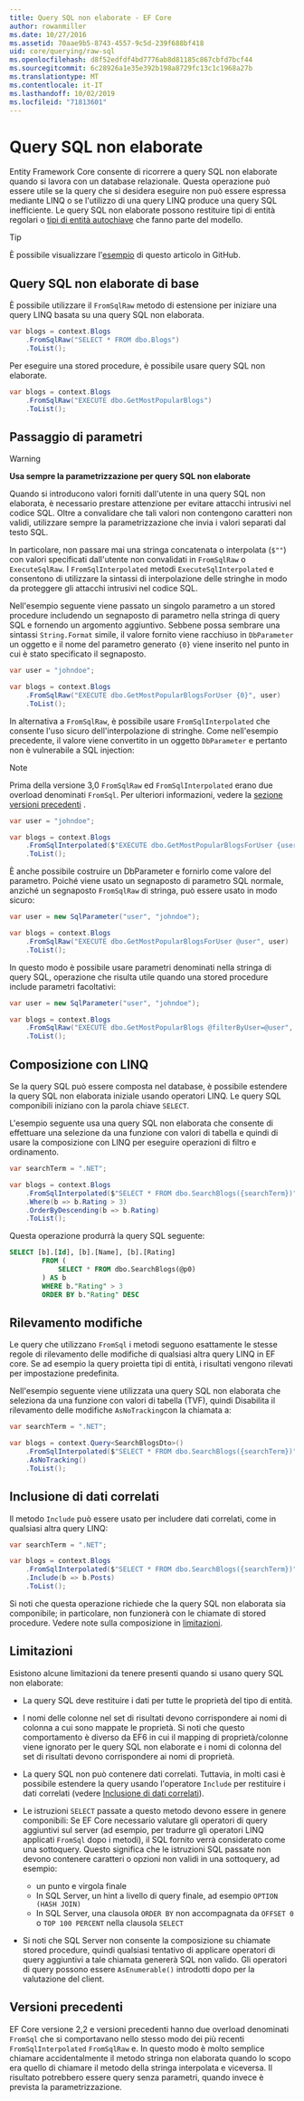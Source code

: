 ```yaml
---
title: Query SQL non elaborate - EF Core
author: rowanmiller
ms.date: 10/27/2016
ms.assetid: 70aae9b5-8743-4557-9c5d-239f688bf418
uid: core/querying/raw-sql
ms.openlocfilehash: d8f52edfdf4bd7776ab8d81185c867cbfd7bcf44
ms.sourcegitcommit: 6c28926a1e35e392b198a8729fc13c1c1968a27b
ms.translationtype: MT
ms.contentlocale: it-IT
ms.lasthandoff: 10/02/2019
ms.locfileid: "71813601"
---
```

# <a name="raw-sql-queries"></a>Query SQL non elaborate

Entity Framework Core consente di ricorrere a query SQL non elaborate quando si lavora con un database relazionale. Questa operazione può essere utile se la query che si desidera eseguire non può essere espressa mediante LINQ o se l'utilizzo di una query LINQ produce una query SQL inefficiente. Le query SQL non elaborate possono restituire tipi di entità regolari o [tipi di entità autochiave](xref:core/modeling/keyless-entity-types) che fanno parte del modello.

> [!TIP]  
> È possibile visualizzare l'[esempio](https://github.com/aspnet/EntityFramework.Docs/tree/master/samples/core/Querying/Querying/RawSQL/Sample.cs) di questo articolo in GitHub.

## <a name="basic-raw-sql-queries"></a>Query SQL non elaborate di base

È possibile utilizzare il `FromSqlRaw` metodo di estensione per iniziare una query LINQ basata su una query SQL non elaborata.

<!-- [!code-csharp[Main](samples/core/Querying/RawSQL/Sample.cs)] -->
``` csharp
var blogs = context.Blogs
    .FromSqlRaw("SELECT * FROM dbo.Blogs")
    .ToList();
```

Per eseguire una stored procedure, è possibile usare query SQL non elaborate.

<!-- [!code-csharp[Main](samples/core/Querying/RawSQL/Sample.cs)] -->
``` csharp
var blogs = context.Blogs
    .FromSqlRaw("EXECUTE dbo.GetMostPopularBlogs")
    .ToList();
```

## <a name="passing-parameters"></a>Passaggio di parametri

> [!WARNING]
> **Usa sempre la parametrizzazione per query SQL non elaborate**
>
> Quando si introducono valori forniti dall'utente in una query SQL non elaborata, è necessario prestare attenzione per evitare attacchi intrusivi nel codice SQL. Oltre a convalidare che tali valori non contengono caratteri non validi, utilizzare sempre la parametrizzazione che invia i valori separati dal testo SQL.
>
> In particolare, non passare mai una stringa concatenata o interpolata (`$""`) con valori specificati dall'utente non convalidati in `FromSqlRaw` o `ExecuteSqlRaw`. I `FromSqlInterpolated` metodi `ExecuteSqlInterpolated` e consentono di utilizzare la sintassi di interpolazione delle stringhe in modo da proteggere gli attacchi intrusivi nel codice SQL.

Nell'esempio seguente viene passato un singolo parametro a un stored procedure includendo un segnaposto di parametro nella stringa di query SQL e fornendo un argomento aggiuntivo. Sebbene possa sembrare una sintassi `String.Format` simile, il valore fornito viene racchiuso in `DbParameter` un oggetto e il nome del parametro generato `{0}` viene inserito nel punto in cui è stato specificato il segnaposto.

<!-- [!code-csharp[Main](samples/core/Querying/RawSQL/Sample.cs)] -->
``` csharp
var user = "johndoe";

var blogs = context.Blogs
    .FromSqlRaw("EXECUTE dbo.GetMostPopularBlogsForUser {0}", user)
    .ToList();
```

In alternativa a `FromSqlRaw`, è possibile usare `FromSqlInterpolated` che consente l'uso sicuro dell'interpolazione di stringhe. Come nell'esempio precedente, il valore viene convertito in un oggetto `DbParameter` e pertanto non è vulnerabile a SQL injection:

> [!NOTE]
> Prima della versione 3,0 `FromSqlRaw` ed `FromSqlInterpolated` erano due overload denominati `FromSql`. Per ulteriori informazioni, vedere la [sezione versioni precedenti](#previous-versions) .

<!-- [!code-csharp[Main](samples/core/Querying/RawSQL/Sample.cs)] -->
``` csharp
var user = "johndoe";

var blogs = context.Blogs
    .FromSqlInterpolated($"EXECUTE dbo.GetMostPopularBlogsForUser {user}")
    .ToList();
```

È anche possibile costruire un DbParameter e fornirlo come valore del parametro. Poiché viene usato un segnaposto di parametro SQL normale, anziché un segnaposto `FromSqlRaw` di stringa, può essere usato in modo sicuro:

<!-- [!code-csharp[Main](samples/core/Querying/RawSQL/Sample.cs)] -->
``` csharp
var user = new SqlParameter("user", "johndoe");

var blogs = context.Blogs
    .FromSqlRaw("EXECUTE dbo.GetMostPopularBlogsForUser @user", user)
    .ToList();
```

In questo modo è possibile usare parametri denominati nella stringa di query SQL, operazione che risulta utile quando una stored procedure include parametri facoltativi:

<!-- [!code-csharp[Main](samples/core/Querying/RawSQL/Sample.cs)] -->
``` csharp
var user = new SqlParameter("user", "johndoe");

var blogs = context.Blogs
    .FromSqlRaw("EXECUTE dbo.GetMostPopularBlogs @filterByUser=@user", user)
    .ToList();
```

## <a name="composing-with-linq"></a>Composizione con LINQ

Se la query SQL può essere composta nel database, è possibile estendere la query SQL non elaborata iniziale usando operatori LINQ. Le query SQL componibili iniziano con la parola chiave `SELECT`.

L'esempio seguente usa una query SQL non elaborata che consente di effettuare una selezione da una funzione con valori di tabella e quindi di usare la composizione con LINQ per eseguire operazioni di filtro e ordinamento.

<!-- [!code-csharp[Main](samples/core/Querying/RawSQL/Sample.cs)] -->
``` csharp
var searchTerm = ".NET";

var blogs = context.Blogs
    .FromSqlInterpolated($"SELECT * FROM dbo.SearchBlogs({searchTerm})")
    .Where(b => b.Rating > 3)
    .OrderByDescending(b => b.Rating)
    .ToList();
```

Questa operazione produrrà la query SQL seguente:

``` sql
SELECT [b].[Id], [b].[Name], [b].[Rating]
        FROM (
            SELECT * FROM dbo.SearchBlogs(@p0)
        ) AS b
        WHERE b."Rating" > 3
        ORDER BY b."Rating" DESC
```

## <a name="change-tracking"></a>Rilevamento modifiche

Le query che utilizzano `FromSql` i metodi seguono esattamente le stesse regole di rilevamento delle modifiche di qualsiasi altra query LINQ in EF core. Se ad esempio la query proietta tipi di entità, i risultati vengono rilevati per impostazione predefinita.

Nell'esempio seguente viene utilizzata una query SQL non elaborata che seleziona da una funzione con valori di tabella (TVF), quindi Disabilita il rilevamento delle modifiche `AsNoTracking`con la chiamata a:

<!-- [!code-csharp[Main](samples/core/Querying/RawSQL/Sample.cs)] -->
``` csharp
var searchTerm = ".NET";

var blogs = context.Query<SearchBlogsDto>()
    .FromSqlInterpolated($"SELECT * FROM dbo.SearchBlogs({searchTerm})")
    .AsNoTracking()
    .ToList();
```

## <a name="including-related-data"></a>Inclusione di dati correlati

Il metodo `Include` può essere usato per includere dati correlati, come in qualsiasi altra query LINQ:

<!-- [!code-csharp[Main](samples/core/Querying/RawSQL/Sample.cs)] -->
``` csharp
var searchTerm = ".NET";

var blogs = context.Blogs
    .FromSqlInterpolated($"SELECT * FROM dbo.SearchBlogs({searchTerm})")
    .Include(b => b.Posts)
    .ToList();
```

Si noti che questa operazione richiede che la query SQL non elaborata sia componibile; in particolare, non funzionerà con le chiamate di stored procedure. Vedere note sulla composizione in [limitazioni](#limitations).

## <a name="limitations"></a>Limitazioni

Esistono alcune limitazioni da tenere presenti quando si usano query SQL non elaborate:

* La query SQL deve restituire i dati per tutte le proprietà del tipo di entità.

* I nomi delle colonne nel set di risultati devono corrispondere ai nomi di colonna a cui sono mappate le proprietà. Si noti che questo comportamento è diverso da EF6 in cui il mapping di proprietà/colonne viene ignorato per le query SQL non elaborate e i nomi di colonna del set di risultati devono corrispondere ai nomi di proprietà.

* La query SQL non può contenere dati correlati. Tuttavia, in molti casi è possibile estendere la query usando l'operatore `Include` per restituire i dati correlati (vedere [Inclusione di dati correlati](#including-related-data)).

* Le istruzioni `SELECT` passate a questo metodo devono essere in genere componibili: Se EF Core necessario valutare gli operatori di query aggiuntivi sul server (ad esempio, per tradurre gli operatori LINQ applicati `FromSql` dopo i metodi), il SQL fornito verrà considerato come una sottoquery. Questo significa che le istruzioni SQL passate non devono contenere caratteri o opzioni non validi in una sottoquery, ad esempio:
  * un punto e virgola finale
  * In SQL Server, un hint a livello di query finale, ad esempio `OPTION (HASH JOIN)`
  * In SQL Server, una clausola `ORDER BY` non accompagnata da `OFFSET 0` o `TOP 100 PERCENT` nella clausola `SELECT`

* Si noti che SQL Server non consente la composizione su chiamate stored procedure, quindi qualsiasi tentativo di applicare operatori di query aggiuntivi a tale chiamata genererà SQL non valido. Gli operatori di query possono essere `AsEnumerable()` introdotti dopo per la valutazione del client.

## <a name="previous-versions"></a>Versioni precedenti

EF Core versione 2,2 e versioni precedenti hanno due overload denominati `FromSql` che si comportavano nello stesso modo dei più recenti `FromSqlInterpolated` `FromSqlRaw` e. In questo modo è molto semplice chiamare accidentalmente il metodo stringa non elaborata quando lo scopo era quello di chiamare il metodo della stringa interpolata e viceversa. Il risultato potrebbero essere query senza parametri, quando invece è prevista la parametrizzazione.
